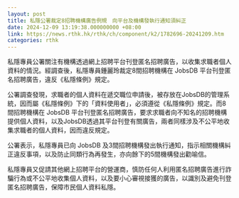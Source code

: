 ```yaml
---
layout: post
title: 私隱公署裁定8招聘機構廣告例規　向平台及機構發執行通知須糾正
date: 2024-12-09 13:19:38.000000000 +08:00
link: https://news.rthk.hk/rthk/ch/component/k2/1782696-20241209.htm
categories: rthk
---
```


私隱專員公署關注有機構透過網上招聘平台刊登匿名招聘廣告，以收集求職者個人資料的情況。經調查後，私隱專員鍾麗玲裁定8間招聘機構在 JobsDB 平台刊登匿名招聘廣告，違反《私隱條例》規定。

公署調查發現，求職者的個人資料在遞交職位申請後，被存放在JobsDB的管理系統，因而屬《私隱條例》下的「資料使用者」，必須遵從《私隱條例》規定。而8間招聘機構在 JobsDB 平台刊登匿名招聘廣告，要求求職者向不知名的招聘機構提供個人資料，以及JobsDB透過其平台刊登有關廣告，兩者同樣涉及不公平地收集求職者的個人資料，因而違反規定。

公署表示，私隱專員已向 JobsDB 及3間招聘機構發出執行通知，指示相關機構糾正違反事項，以及防止同類行為再發生，亦向餘下的5間機構發出勸喻信。

私隱專員又促請其他網上招聘平台的營運商，慎防任何人利用匿名招聘廣告進行詐騙行為或不公平地收集個人資料，以及要小心審視接獲的廣告，以識別及避免刊登匿名招聘廣告，保障市民個人資料私隱。
